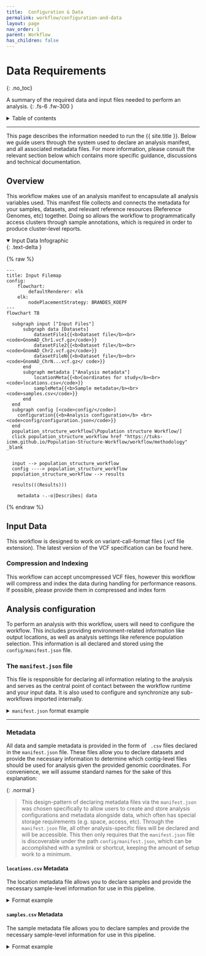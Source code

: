 ```yaml
---
title:  Configuration & Data
permalink: workflow/configuration-and-data
layout: page
nav_order: 1
parent: Workflow
has_children: false
---
```


# Data Requirements
{: .no_toc}

A summary of the required data and input files needed to perform an analysis.
{: .fs-6 .fw-300 }

<details markdown="block">
  <summary>
    Table of contents
  </summary>
  {: .text-delta }
1. TOC
{:toc}
</details>

---

This page describes the information needed to run the {{ site.title }}. Below we guide users through the system used to declare an analysis manifest, and all associated metadata files. For more information, please consult the relevant section below which contains more specific guidance, discussions and technical documentation.


## Overview

This workflow makes use of an analysis manifest to encapsulate all analysis variables used. This manifest file collects and connects the metadata for your samples, datasets, and relevant reference resources (Reference Genomes, etc) together. Doing so allows the workflow to programmatically access clusters through sample annotations, which is required in order to produce cluster-level reports.

<details markdown="block" open>
  <summary>Input Data Infographic</summary>
  {: .text-delta }

{% raw %}
```mermaid
---
title: Input Filemap
config:
    flowchart:
        defaultRenderer: elk
    elk:
        nodePlacementStrategy: BRANDES_KOEPF
---
flowchart TB

  subgraph input ["Input Files"]
      subgraph data [Datasets]
          datasetFile1{{<b>Dataset file</b><br><code>GnomAD_Chr1.vcf.gz</code>}}
          datasetFile2{{<b>Dataset file</b><br><code>GnomAD_Chr2.vcf.gz</code>}}
          datasetFileN{{<b>Dataset file</b><br><code>GnomAD_ChrN...vcf.gz</ code>}}
      end
      subgraph metadata ["Analysis metadata"]
          locationMeta{{<b>Coordinates for study</b><br><code>locations.csv</code>}}
          sampleMeta{{<b>Sample metadata</b><br><code>samples.csv</code>}}
      end
  end
  subgraph config [<code>config/</code>]
    configuration{{<b>Analysis configuration</b> <br><code>config/configuration.json</code>}}
  end
  population_structure_workflow[\Population structure Workflow/]
  click population_structure_workflow href "https://tuks-icmm.github.io/Population-Structure-Workflow/workflow/methodology" _blank

  
  input --> population_structure_workflow
  config ----> population_structure_workflow
  population_structure_workflow --> results

  results(((Results)))
    
    metadata -.-o|Describes| data
```
{% endraw %}

</details>

## Input Data

This workflow is designed to work on variant-call-format files (.vcf file extension). The latest version of the VCF specification can be found here.

### Compression and Indexing

This workflow can accept uncompressed VCF files, however this workflow will compress and index the data during handling for performance reasons. If possible, please provide them in compressed and index form


## Analysis configuration

To perform an analysis with this workflow, users will need to configure the workflow. This includes providing environment-related information like output locations, as well as analysis settings like reference population selection. This information is all declared and stored using the `config/manifest.json` file.

<h3>The <code>manifest.json</code> file</h3>

This file is responsible for declaring all information relating to the analysis and serves as the central point of contact between the workflow runtime and your input data. It is also used to configure and synchronize any sub-workflows imported internally.

<details markdown="block">
  <summary>
    <code>manifest.json</code> format example
  </summary>
  {: .text-delta }

  <dl>
    <dt><b>input</b> <code>&lt;object&gt;</code></dt>
    <dd>
        <dl>
            <dt><b>locations</b> <code>&lt;Array&lt;str&gt;&gt;</code></dt>
            <dd>A list representing the file-path to the location metadata file. Should be suitable for use with the python <code>os.path.join()</code> function.</dd>
            <dt><b>samples</b> <code>&lt;Array&lt;str&gt;&gt;</code></dt>
            <dd>A list representing the file-path to the samples metadata file. Should be suitable for use with the python <code>os.path.join()</code> function.</dd>
        </dl>
    </dd>
    <dt><b>output</b> <code>&lt;Array&lt;str&gt;&gt;</code></dt>
    <dd>A list representing a path to a folder where the results of the analysis should be stored. If the folder does not exist, it will be created.</dd>
  </dl>

  ```json
  {
    "input": {
        "locations": [
            "/",
            "path",
            "to",
            "my",
            "locations",
            "metadata"
        ],
        "samples": [
            "/",
            "path",
            "to",
            "my",
            "samples",
            "metadata"
        ],
    },
    "output": [
        "/",
        "path",
        "to",
        "my",
        "output",
        "location"
    ]
}
  ```
</details>

---

### Metadata

All data and sample metadata is provided in the form of ` .csv` files declared in the `manifest.json` file. These files allow you to declare datasets and provide the necessary information to determine which contig-level files should be used for analysis given the provided genomic coordinates. For convenience, we will assume standard names for the sake of this explanation:

{: .normal }
> This design-pattern of declaring metadata files via the `manifest.json` was chosen specifically to allow users to create and store analysis configurations and metadata alongside data, which often has special storage requirements (e.g. space, access, etc). Through the `manifest.json` file, all other analysis-specific files will be declared and will be accessible. This then only requires that the `manifest.json` file is discoverable under the path `config/manifest.json`, which can be accomplished with a symlink or shortcut, keeping the amount of setup work to a minimum.

#### <code>locations.csv</code> Metadata

The location metadata file allows you to declare samples and provide the necessary sample-level information for use in this pipeline.


<details markdown="block">
  <summary>
    Format example
  </summary>
  {: .text-delta }


<dl class="def-wide">
  <dt>location_name <code>&lt;str&gt;</code></dt>
  <dd>The ID of a gene or, if not a studied gene region, a unique identifier to reference this genomic coordinate window.
  
  <br><strong><i>E.g. <code>CYP2A6</code></i></strong></dd>
  
  <dt>chromosome <code>&lt;enum &lt;int [0-24]&gt; &gt;</code></dt>
  <dd>The chromosome number on which the above genomic region can be found.
  
  <br><strong><i>E.g. <code>19</code></i></strong></dd>

  <dt>start <code>&lt;int&gt;</code></dt>
  <dd>The start coordinates for the genomic window.
  
  <br><strong><i>E.g. <code>40842850</code></i></strong></dd>
  
  <dt>stop <code>&lt;int&gt;</code></dt>
  <dd>The stop coordinates for the genomic window.
  
  <br><strong><i>E.g. <code>1000g</code></i></strong></dd>
  
  <dt>strand <code>&lt;enum [-1,1]&gt;</code></dt>
  <dd>The strand on which the genomic region can be found, where <code>1</code> denotes the forward strand and <code>-1</code> denotes the reverse strand.
  
  <br><strong><i>E.g. <code>-1</code></i></strong></dd>
</dl>

| **location_name** | **chromosome** | **start** | **stop**  | **strand** |
| :---------------- | :------------- | :-------- | :-------- | :--------- |
| CYP2A6            | 19             | 40842850  | 40851138  | -1         |
| CYP2B6            | 19             | 40988570  | 41021110  | 1          |
| UGT2B7            | 4              | 69045214  | 69112987  | 1          |

</details>

#### <code>samples.csv</code> Metadata

The sample metadata file allows you to declare samples and provide the necessary sample-level information for use in this pipeline.

<details markdown="block">
  <summary>
   Format example
  </summary>
  {: .text-delta }

{: .highlight-title }
> Case Sensitive
>
> The following metadata declaration files use _**case-sensitive column names**_.

<dl class="def-wide">
  <dt>sample_name <code>&lt;str&gt;</code></dt>
  <dd>The ID of the sample. this should correspond to the sample ID's provided in the provided <code>.vcf</code> file. 
  
  <br><strong><i>E.g. <code>HG002</code></i></strong></dd>
  
  <dt>dataset <code>&lt;enum [dataset_name]&gt;</code></dt>
  <dd>The name of the dataset this sample belongs to. This value should correspond to the provided dataset ID listed in <code>datasets.csv</code> 
  
  <br><strong><i>E.g. <code>1000g</code></i></strong></dd>
  
  <dt><code>* &lt;str&gt;</code></dt>
  <dd>A file path indicating the location of the dataset to be used in the analysis. Please note that the column names are <b><i><u>case-sensitive</u></i></b>.
  
  <br><strong><i>E.g. <code>GRCh37</code> or <code>GRCh38</code></i></strong></dd>
</dl>

| **sample_name** | **dataset** | **SUPER** | **SUB** |
| :-------------- | :---------- | :-------- | :------ |
| HG002           | HG002       | `EUR`     | `GBR`   |
| HG002           | HG003       | `AFR`     | `GWD`   |
| HG002           | HG004       | `SAS`     | `GIH`   |

</details>
